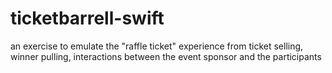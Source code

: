 # ticketbarrell-swift
an exercise to emulate the "raffle ticket" experience from ticket selling, winner pulling, interactions between the event sponsor and the participants
